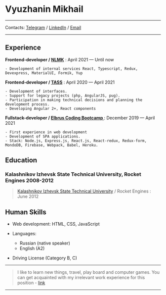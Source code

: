Vyuzhanin Mikhail
============
----

Contacts: [Telegram](https://t.me/vyuzzzh) / [LinkedIn](https://www.linkedin.com/in/vyuzzzh/) / [Email](mailto:vyuzzzh@yandex.ru)

---
Experience
---

**Frontend-developer / [NLMK](https://nlmk.com/)**
: April 2021 — Until now

    - Development of internal services React, Typescript, Redux, Devexpress, MaterialUI, Formik, Yup


**Frontend-developer / [TASS](https://tass.ru/)**
: April 2020 — April 2021

    - Development of interfaces.
    - Support for legacy projects (php, AngularJS, pug).
    - Participation in making technical decisions and planning the development process.
    - Developing Angular 2+, React components

**Fullstack-developer / [Elbrus Coding Bootcamp
](https://elbrusboot.camp/)**
: December 2019 — April 2021

    - First experience in web development
    - Development of SPA applications.
    - Stack: Node.js, Express.js, React.js, React-redux, Redux-form, MondoDB, Firebase, Webpack, Babel, Heroku.

Education
---
### <span>Kalashnikov Izhevsk State Technical University, Rocket Engines</span> <span>2008-2012</span>
> [Kalashnikov Izhevsk State Technical University](https://istu.ru/) / Rocket Engines : June 2012

## Human Skills

* Web development: HTML, CSS, JavaScript
* Languages:

    * Russian (native speaker)
    * English (A2)

* Driving License (Category B, C)

----

>  I like to learn new things, travel, play board and computer games.
>  You can get acquainted with my irrelevant work experience for this position - 
>  [link](https://hh.ru/applicant/resumes/view?resume=1858e6fbff063f663e0039ed1f313038574930)

----
